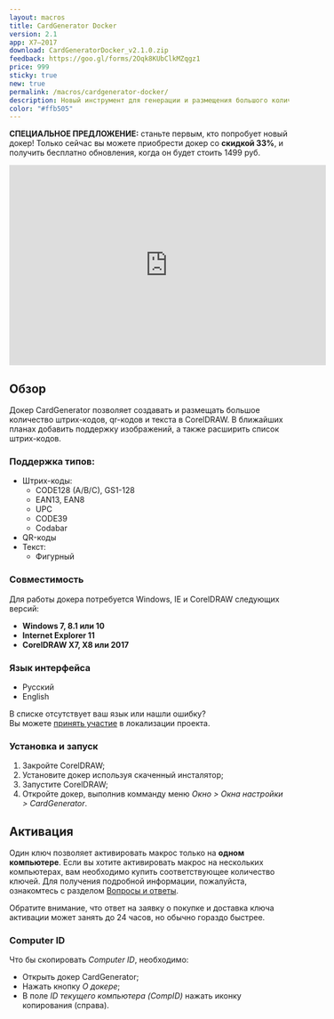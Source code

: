 ```yaml
---
layout: macros
title: CardGenerator Docker
version: 2.1
app: X7–2017
download: CardGeneratorDocker_v2.1.0.zip
feedback: https://goo.gl/forms/2Oqk8KUbClkMZqgz1
price: 999
sticky: true
new: true
permalink: /macros/cardgenerator-docker/
description: Новый инструмент для генерации и размещения большого количества штрих-кодов, qr-кодов и текста, на основе переменных данных, разработанный специально для актуальных версий CorelDRAW (X7–2017).
color: "#ffb505"
---
```


**СПЕЦИАЛЬНОЕ ПРЕДЛОЖЕНИЕ:** станьте первым, кто попробует новый докер! Только сейчас вы можете приобрести докер
со **скидкой 33%**, и получить бесплатно обновления, когда он будет стоить 1499 руб.

<iframe width="570" height="360" src="https://www.youtube.com/embed/X-K_WqJ5GXI?rel=0" frameborder="0" allowfullscreen></iframe>

## Обзор

Докер CardGenerator позволяет создавать и размещать большое количество штрих-кодов, qr-кодов и текста в CorelDRAW.
В ближайших планах добавить поддержку изображений, а также расширить список штрих-кодов.

### Поддержка типов:

* Штрих-коды:
  * CODE128 (A/B/C), GS1-128
  * EAN13, EAN8
  * UPC
  * CODE39
  * Codabar
* QR-коды
* Текст:
  * Фигурный

### Совместимость

Для работы докера потребуется Windows, IE и CorelDRAW следующих версий:

* **Windows 7, 8.1 или 10**
* **Internet Explorer 11**
* **CorelDRAW X7, X8 или 2017**

### Язык интерфейса

* Русский
* English

В списке отсутствует ваш язык или нашли ошибку?   
Вы можете [принять участие](https://poeditor.com/join/project/BCyk4vVbhr) в локализации проекта.

### Установка и запуск

1. Закройте CorelDRAW;
1. Установите докер используя скаченный инсталятор;
1. Запустите CorelDRAW;
1. Откройте докер, выполнив комманду меню _Окно > Окна настройки > CardGenerator_. 

## Активация

Один ключ позволяет активировать макрос только на **одном компьютере**.
Если вы хотите активировать макрос на нескольких компьютерах, вам необходимо купить соответствующее количество ключей.
Для получения подробной информации, пожалуйста, ознакомтесь с разделом [Вопросы и ответы](/macros/question-answer/).

Обратите внимание, что ответ на заявку о покупке и доставка ключа активации может занять до 24 часов, но обычно гораздо быстрее.

### Computer ID

Что бы скопировать _Computer ID_, необходимо:

* Открыть докер CardGenerator;
* Нажать кнопку _О докере_;
* В поле _ID текущего компьютера (CompID)_ нажать иконку копирования (справа).
